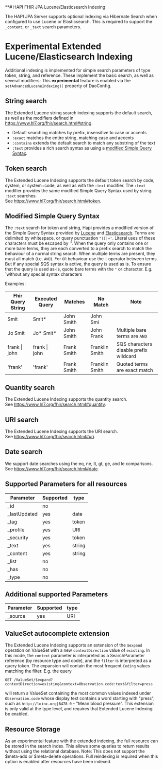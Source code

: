 **# HAPI FHIR JPA Lucene/Elasticsearch Indexing

The HAPI JPA Server supports optional indexing via Hibernate Search when configured to use Lucene or Elasticsearch.
This is required to support the `_content`, or `_text` search parameters.

# Experimental Extended Lucene/Elasticsearch Indexing

Additional indexing is implemented for simple search parameters of type token, string, and reference.
These implement the basic search, as well as several modifiers:
This **experimental** feature is enabled via the `setAdvancedLuceneIndexing()` property of DaoConfig.

## String search

The Extended Lucene string search indexing supports the default search, as well as the modifiers defined in https://www.hl7.org/fhir/search.html#string.
- Default searching matches by prefix, insensitive to case or accents
- `:exact` matches the entire string, matching case and accents
- `:contains` extends the default search to match any substring of the text
- `:text` provides a rich search syntax as using a [modified Simple Query Syntax](#modified-simple-query-syntax). 

## Token search

The Extended Lucene Indexing supports the default token search by code, system, or system+code, 
as well as with the `:text` modifier.
The `:text` modifier provides the same modified Simple Query Syntax used by string `:text` searches.  
See https://www.hl7.org/fhir/search.html#token.

## Modified Simple Query Syntax

The `:text` search for token and string, Hapi provides a modified version of the Simple Query Syntax provided by 
[Lucene](https://lucene.apache.org/core/8_10_1/queryparser/org/apache/lucene/queryparser/simple/SimpleQueryParser.html) and
[Elasticsearch](https://www.elastic.co/guide/en/elasticsearch/reference/current/query-dsl-simple-query-string-query.html#simple-query-string-syntax).
Terms are delimited by whitespace, or query punctuation `"()|+'`.  Literal uses of these characters must be escaped by '\'.
When the query only contains one or more bare terms, they are each converted to a prefix search to match the behaviour of a normal string search.
When multiple terms are present, they must all match (i.e. `AND`).  For `OR` behaviour use the `|` operator between terms. 
But if any special SQS syntax is active, the query is used as is.
To ensure that the query is used as-is, quote bare terms with the `"` or  character.  E.g. `without any special syntax characters 

Examples:

| Fhir Query String | Executed Query   | Matches     | No Match       | Note                                       |
|-----------------|------------------|-------------|----------------|--------------------------------------------|
| Smit            | Smit*            | John Smith  | John Smi       |                                            |
| Jo Smit         | Jo* Smit*        | John Smith  | John Frank     | Multiple bare terms are `AND`              |
| frank &vert; john | frank &vert; john | Frank Smith | Franklin Smith | SQS characters disable prefix wildcard |                               
| 'frank'          | 'frank'           | Frank Smith | Franklin Smith | Quoted terms are exact match               |



## Quantity search

The Extended Lucene Indexing supports the quantity search.  
See https://www.hl7.org/fhir/search.html#quantity.


## URI search

The Extended Lucene Indexing supports the URI search.  
See https://www.hl7.org/fhir/search.html#uri.  


## Date search

We support date searches using the eq, ne, lt, gt, ge, and le comparisons.  
See https://www.hl7.org/fhir/search.html#date.  


## Supported Parameters for all resources
| Parameter  | Supported | type |
| ------------- | ------------- | ------------- |
| _id | no | |
| _lastUpdated | yes | date | 
| _tag | yes | token |
| _profile | yes | URI |
| _security | yes | token |
| _text | yes | string |
| _content | yes | string |
| _list | no |
| _has | no |
| _type | no |

## Additional supported Parameters
| Parameter  | Supported | type |
| ------------- | ------------- | ------------- |
| _source | yes | URI |

## ValueSet autocomplete extension

The Extended Lucene Indexing supports an extension of the `$expand` operation on ValueSet with
a new `contextDirection` value of `existing`.  In this mode, the `context` parameter is interpreted
as a SearchParameter reference (by resource type and code), and the `filter` is interpreted as a
query token.  The expansion will contain the most frequent `Coding` values matching the filter.
E.g. the query

    GET /ValueSet/$expand?contextDirection=existing&context=Observation.code:text&filter=press

will return a ValueSet containing the most common values indexed under `Observation.code` whose
display text contains a word starting with "press", such as `http://loinc.org|8478-0` - "Mean blood pressure".
This extension is only valid at the type level, and requires that Extended Lucene Indexing be enabled.

## Resource Storage

As an experimental feature with the extended indexing, the full resource can be stored in the 
search index.  This allows some queries to return results without using the relational database.
Note: This does not support the $meta-add or $meta-delete operations. Full reindexing is required 
when this option is enabled after resources have been indexed. 
